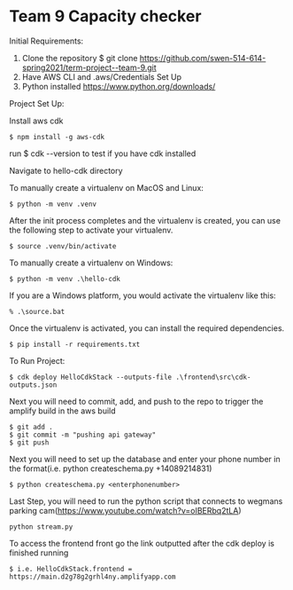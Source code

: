 
# Team 9 Capacity checker 

Initial Requirements:
1. Clone the repository $ git clone https://github.com/swen-514-614-spring2021/term-project--team-9.git
2. Have AWS CLI and .aws/Credentials Set Up
3. Python installed https://www.python.org/downloads/

Project Set Up:

Install aws cdk
```
$ npm install -g aws-cdk
```
run $ cdk --version to test if you have cdk installed


Navigate to hello-cdk directory


To manually create a virtualenv on MacOS and Linux:

```
$ python -m venv .venv
```

After the init process completes and the virtualenv is created, you can use the following
step to activate your virtualenv.

```
$ source .venv/bin/activate
```

To manually create a virtualenv on Windows:

```
$ python -m venv .\hello-cdk
```
If you are a Windows platform, you would activate the virtualenv like this:

```
% .\source.bat
```

Once the virtualenv is activated, you can install the required dependencies.

```
$ pip install -r requirements.txt
```

To Run Project:

```
$ cdk deploy HelloCdkStack --outputs-file .\frontend\src\cdk-outputs.json
```

Next you will need to commit, add, and push to the repo to trigger the amplify build in the aws build
```
$ git add .
$ git commit -m "pushing api gateway"
$ git push
```

Next you will need to set up the database and enter your phone number in the format(i.e. python createschema.py +14089214831)

```
$ python createschema.py <enterphonenumber>
```

Last Step, you will need to run the python script that connects to wegmans parking cam(https://www.youtube.com/watch?v=oIBERbq2tLA)

```
python stream.py
```

To access the frontend front go the link outputted after the cdk deploy is finished running

```
$ i.e. HelloCdkStack.frontend = https://main.d2g78g2grhl4ny.amplifyapp.com
```